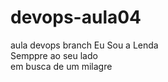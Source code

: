 # devops-aula04
aula devops branch
Eu Sou a Lenda <br>
Semppre ao seu lado <br>
em busca de um milagre <br>
